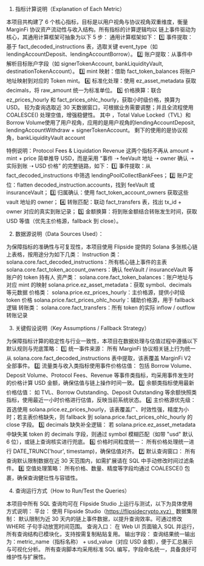 
1. 指标计算说明（Explanation of Each Metric）

本项目共构建了 6 个核心指标，目标是以用户视角与协议视角双重维度，衡量 MarginFi 协议资产流动性与收入结构。所有指标的计算逻辑均以 链上事件驱动为核心，其通用计算框架可抽象为以下 5 步：
通用计算框架如下：
1️⃣ 事件提取：基于 fact_decoded_instructions 表，选取关键 event_type（如 lendingAccountDeposit、lendingAccountBorrow）。
2️⃣ 账户提取：从事件中解析目标账户字段（如 signerTokenAccount, bankLiquidityVault, destinationTokenAccount）。
3️⃣ mint 映射：借助 fact_token_balances 将账户地址映射到对应的 Token mint。
4️⃣ 标准化处理：使用 ez_asset_metadata 获取 decimals，将 raw_amount 统一为标准单位。
5️⃣ 价格换算：联合 ez_prices_hourly 和 fact_prices_ohlc_hourly，获取小时级价格，换算为 USD。
较为查询选取近 30 天数据窗口，可根据业务需要调整；并且全流程使用 COALESCE() 处理空值，增强稳健性。
其中 ，Total Value Locked（TVL）和Borrow Volume使用了用户视角，应用的是用户视角的lendingAccountDeposit, lendingAccountWithdraw + signerTokenAccount。
剩下的使用的是协议视角，bankLiquidityVault account

特例说明：Protocol Fees & Liquidation Revenue
这两个指标不再从 amount + mint + price 简单推导 USD，而是采用 “事件 ➝ feeVault 地址 ➝ owner 确认 ➝ 实际到账 ➝ USD 价格” 的完整链路，如下：
1️⃣ 事件提取：从 fact_decoded_instructions 中筛选 lendingPoolCollectBankFees；
2️⃣ 账户定位：flatten decoded_instruction.accounts，找到 feeVault 或 insuranceVault；
3️⃣ 归属确认：使用 fact_token_account_owners 获取这些 vault 地址的 owner；
4️⃣ 转账匹配：联动 fact_transfers 表，找出 tx_id + owner 对应的真实到账记录；
5️⃣ 金额换算：将到账金额结合转账发生时间，获取 USD 等值（优先主价格源，fallback 到 close）。

2. 数据源说明（Data Sources Used）：
   
为保障指标的准确性与可复现性，本项目使用 Flipside 提供的 Solana 多张核心链上表格，按用途分为如下几类：
Instruction 类：
solana.core.fact_decoded_instructions：所有核心链上事件的主表
solana.core.fact_token_account_owners：确认 feeVault / insuranceVault 等账户的 token 持有人
资产类：
solana.core.fact_token_balances：账户地址与对应 mint 的映射
solana.price.ez_asset_metadata：获取 symbol、decimals 等元数据
价格类：
solana.price.ez_prices_hourly：主价格源，提供小时级 token 价格
solana.price.fact_prices_ohlc_hourly：辅助价格源，用于 fallback 逻辑
转账类：
solana.core.fact_transfers：所有 token 的实际 inflow / outflow 转账记录

3. 关键假设说明（Key Assumptions / Fallback Strategy）

为保障指标计算的稳定性与行业一致性，本项目在数据处理与估值过程中遵循以下默认规则与兜底策略：
1️⃣ 统一事件来源： 所有 MarginFi 协议相关链上行为统一从 solana.core.fact_decoded_instructions 表中提取，该表覆盖 MarginFi V2 全部事件。
2️⃣ 流量类与收入类指标使用事件价格估值： 包括 Borrow Volume、Deposit Volume、Protocol Fees、Revenue 等事件类指标，均采用事件发生时的价格计算 USD 金额，确保估值与链上操作时间一致。
3️⃣ 余额类指标使用最新价格估值： 如 TVL、Borrow Outstanding、Deposit Outstanding 等余额快照类指标，使用最近一小时价格进行估值，反映当前系统状态。
4️⃣ 主价格源优先级： 首选使用 solana.price.ez_prices_hourly，该表覆盖广、时效性强，精度为小时；若主表价格缺失，则 fallback 到 solana.price.fact_prices_ohlc_hourly 的 close 字段。
5️⃣ decimals 缺失补全逻辑： 若 solana.price.ez_asset_metadata 中缺失某 token 的 decimals 字段，则通过 symbol 模糊匹配（如带 "usd" 默认 6 位），或链上查询核实进行兜底。
6️⃣ 价格时间粒度统一： 所有价格处理统一进行 DATE_TRUNC('hour', timestamp)，确保估值对齐。
7️⃣ 默认查询窗口： 所有查询默认限制数据在近 30 天范围内，如需扩展请在 SQL 中手动修改时间过滤条件。
8️⃣ 空值处理策略： 所有价格、数量、精度等字段均通过 COALESCE() 包裹，确保查询健壮性与容错性。

4. 查询运行方式（How to Run/Test the Queries）

本项目中所有 SQL 查询均可在 Flipside Studio 上运行与测试，以下为具体使用方式说明：
平台： 使用 Flipside Studio（https://flipsidecrypto.xyz）
数据集限制： 默认限制为近 30 天内的链上事件数据，以提升查询效率。可通过修改 WHERE 子句手动放宽时间范围。
查询入口： 在 Web UI 页面输入 SQL 并运行，所有查询结构已模块化，支持按需复制粘贴复用。
输出字段： 查询结果统一输出为：metric_name（指标名称） + usd_value（对应 USD 金额），便于汇总展示与可视化分析。
所有查询脚本均采用标准 SQL 编写，字段命名统一，具备良好可维护性与扩展性。
